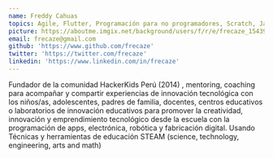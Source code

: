```yaml
---
name: Freddy Cahuas
topics: Agile, Flutter, Programación para no programadores, Scratch, Javascript, UX, Gestión de proyectos
picture: https://aboutme.imgix.net/background/users/f/r/e/frecaze_1543947271_274.jpg
email: frecaze@gmail.com
github: 'https://www.github.com/frecaze'
twitter: 'https://twitter.com/frecaze'
linkedin: 'https://www.linkedin.com/in/frecaze' 
---
```

Fundador de la comunidad HackerKids Perú (2014) , mentoring, coaching para acompañar y compartir experiencias de innovación tecnológica con los niños/as, adolescentes, padres de familia, docentes, centros educativos o laboratorios de innovación educativos para promover la creatividad, innovación y emprendimiento tecnológico desde la escuela con la programación de apps, electrónica, robótica y fabricación digital. Usando Técnicas y herramientas de educación STEAM (science, technology, engineering, arts and math)
